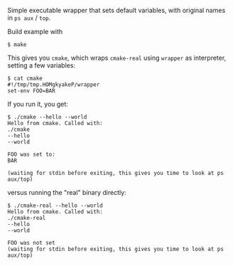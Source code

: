 Simple executable wrapper that sets default variables, with original names in `ps aux` / `top`.

Build example with
```
$ make
```

This gives you `cmake`, which wraps `cmake-real` using `wrapper` as interpreter, setting a few variables:

```
$ cat cmake
#!/tmp/tmp.HOMgkyakeP/wrapper
set-env FOO=BAR
```

If you run it, you get:

```
$ ./cmake --hello --world
Hello from cmake. Called with:
./cmake
--hello
--world

FOO was set to:
BAR

(waiting for stdin before exiting, this gives you time to look at ps aux/top)
```

versus running the "real" binary directly:

```
$ ./cmake-real --hello --world
Hello from cmake. Called with:
./cmake-real
--hello
--world

FOO was not set
(waiting for stdin before exiting, this gives you time to look at ps aux/top)
```

